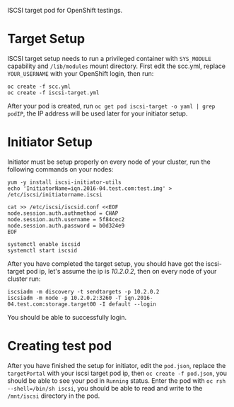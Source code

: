 ISCSI target pod for OpenShift testings.

# Target Setup
ISCSI target setup needs to run a privileged container with `SYS_MODULE` capability and `/lib/modules` mount directory. First edit the scc.yml, replace `YOUR_USERNAME` with your OpenShift login, then run:

```
oc create -f scc.yml
oc create -f iscsi-target.yml
```

After your pod is created, run `oc get pod iscsi-target -o yaml | grep podIP`, the IP address will be used later for your initiator setup.

# Initiator Setup
Initiator must be setup properly on every node of your cluster, run the following commands on your nodes:

```
yum -y install iscsi-initiator-utils
echo 'InitiatorName=iqn.2016-04.test.com:test.img' > /etc/iscsi/initiatorname.iscsi

cat >> /etc/iscsi/iscsid.conf <<EOF
node.session.auth.authmethod = CHAP
node.session.auth.username = 5f84cec2
node.session.auth.password = b0d324e9
EOF

systemctl enable iscsid
systemctl start iscsid
```

After you have completed the target setup, you should have got the iscsi-target pod ip, let's assume the ip is *10.2.0.2*, then on every node of your cluster run:

```
iscsiadm -m discovery -t sendtargets -p 10.2.0.2
iscsiadm -m node -p 10.2.0.2:3260 -T iqn.2016-04.test.com:storage.target00 -I default --login
```

You should be able to successfully login.

# Creating test pod

After you have finished the setup for initiator, edit the `pod.json`, replace the `targetPortal` with your iscsi target pod ip, then `oc create -f pod.json`, you should be able to see your pod in `Running` status. Enter the pod with `oc rsh --shell=/bin/sh iscsi`, you should be able to read and write to the `/mnt/iscsi` directory in the pod.
